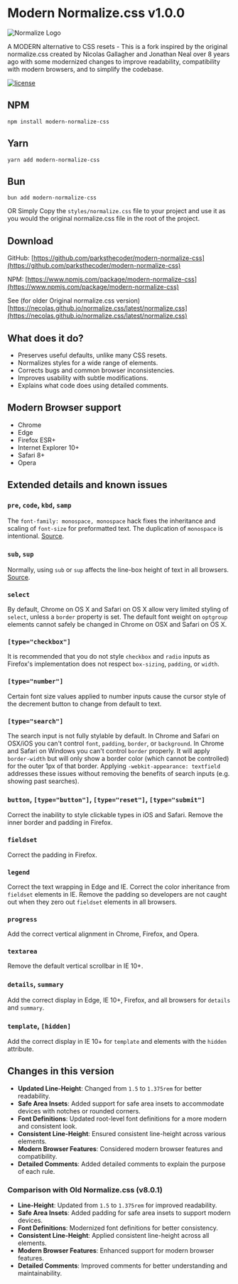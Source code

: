 # Modern Normalize.css v1.0.0

![Normalize Logo](https://necolas.github.io/normalize.css/logo.svg)

A MODERN alternative to CSS resets - This is a fork inspired by the original normalize.css created by Nicolas Gallagher and Jonathan Neal over 8 years ago with some modernized changes to improve readability, compatibility with modern browsers, and to simplify the codebase.

[![license](https://img.shields.io/npm/l/normalize.css.svg)](https://github.com/necolas/normalize.css/blob/master/LICENSE.md)

## NPM

```
npm install modern-normalize-css
```

## Yarn

```
yarn add modern-normalize-css
```

## Bun

```
bun add modern-normalize-css
```
OR 
Simply Copy the `styles/normalize.css` file to your project and use it as you would the original normalize.css file in the root of the project.

## Download

GitHub: [https://github.com/parksthecoder/modern-normalize-css](https://github.com/parksthecoder/modern-normalize-css)

NPM: [https://www.npmjs.com/package/modern-normalize-css](https://www.npmjs.com/package/modern-normalize-css)

See (for older Original normalize.css version) [https://necolas.github.io/normalize.css/latest/normalize.css](https://necolas.github.io/normalize.css/latest/normalize.css)

## What does it do?

- Preserves useful defaults, unlike many CSS resets.
- Normalizes styles for a wide range of elements.
- Corrects bugs and common browser inconsistencies.
- Improves usability with subtle modifications.
- Explains what code does using detailed comments.

## Modern Browser support

- Chrome
- Edge
- Firefox ESR+
- Internet Explorer 10+
- Safari 8+
- Opera

## Extended details and known issues

### `pre`, `code`, `kbd`, `samp`

The `font-family: monospace, monospace` hack fixes the inheritance and scaling of `font-size` for preformatted text. The duplication of `monospace` is intentional. [Source](https://github.com/necolas/normalize.css/blob/master/normalize.css#L102).

### `sub`, `sup`

Normally, using `sub` or `sup` affects the line-box height of text in all browsers. [Source](https://github.com/necolas/normalize.css/blob/master/normalize.css#L146).

### `select`

By default, Chrome on OS X and Safari on OS X allow very limited styling of `select`, unless a `border` property is set. The default font weight on `optgroup` elements cannot safely be changed in Chrome on OSX and Safari on OS X.

### `[type="checkbox"]`

It is recommended that you do not style `checkbox` and `radio` inputs as Firefox's implementation does not respect `box-sizing`, `padding`, or `width`.

### `[type="number"]`

Certain font size values applied to number inputs cause the cursor style of the decrement button to change from default to text.

### `[type="search"]`

The search input is not fully stylable by default. In Chrome and Safari on OSX/iOS you can't control `font`, `padding`, `border`, or `background`. In Chrome and Safari on Windows you can't control `border` properly. It will apply `border-width` but will only show a border color (which cannot be controlled) for the outer 1px of that border. Applying `-webkit-appearance: textfield` addresses these issues without removing the benefits of search inputs (e.g. showing past searches).

### `button`, `[type="button"]`, `[type="reset"]`, `[type="submit"]`

Correct the inability to style clickable types in iOS and Safari. Remove the inner border and padding in Firefox.

### `fieldset`

Correct the padding in Firefox.

### `legend`

Correct the text wrapping in Edge and IE. Correct the color inheritance from `fieldset` elements in IE. Remove the padding so developers are not caught out when they zero out `fieldset` elements in all browsers.

### `progress`

Add the correct vertical alignment in Chrome, Firefox, and Opera.

### `textarea`

Remove the default vertical scrollbar in IE 10+.

### `details`, `summary`

Add the correct display in Edge, IE 10+, Firefox, and all browsers for `details` and `summary`.

### `template`, `[hidden]`

Add the correct display in IE 10+ for `template` and elements with the `hidden` attribute.

## Changes in this version

- **Updated Line-Height**: Changed from `1.5` to `1.375rem` for better readability.
- **Safe Area Insets**: Added support for safe area insets to accommodate devices with notches or rounded corners.
- **Font Definitions**: Updated root-level font definitions for a more modern and consistent look.
- **Consistent Line-Height**: Ensured consistent line-height across various elements.
- **Modern Browser Features**: Considered modern browser features and compatibility.
- **Detailed Comments**: Added detailed comments to explain the purpose of each rule.

### Comparison with Old Normalize.css (v8.0.1)

- **Line-Height**: Updated from `1.5` to `1.375rem` for improved readability.
- **Safe Area Insets**: Added padding for safe area insets to support modern devices.
- **Font Definitions**: Modernized font definitions for better consistency.
- **Consistent Line-Height**: Applied consistent line-height across all elements.
- **Modern Browser Features**: Enhanced support for modern browser features.
- **Detailed Comments**: Improved comments for better understanding and maintainability.